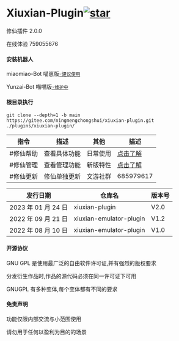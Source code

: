 # Xiuxian-Plugin<a  href='https://gitee.com/ningmengchongshui/xiuxian-plugin/stargazers'><img src='https://gitee.com/ningmengchongshui/xiuxian-plugin/badge/star.svg?theme=dark'  alt='star'></img></a>

修仙插件 2.0.0

在线体验 759055676

#### 安装机器人

miaomiao-Bot 喵崽版[`☞建议使用`](https://gitee.com/yoimiya-kokomi/Miao-Yunzai)

Yunzai-Bot 喵喵版[`☞维护中`](https://gitee.com/yoimiya-kokomi/Yunzai-Bot)

#### 根目录执行

```
git clone --depth=1 -b main  https://gitee.com/ningmengchongshui/xiuxian-plugin.git ./plugins/xiuxian-plugin/
```

| 指令      | 描述         | 其他     | 描述                                             |
| --------- | ------------ | -------- | ------------------------------------------------ |
| #修仙帮助 | 查看具体功能 | 日常使用 | [点击了解](./developer/administrators/README.md) |
| #修仙管理 | 查看管理功能 | 新版特性 | [点击了解](./developer/characteristic/README.md) |
| #修仙更新 | 修仙单独更新 | 文游社群 | 685979617                                        |

| 发行日期            | 仓库名                  | 版本号 |
| ------------------- | ----------------------- | ------ |
| 2023 年 01 月 24 日 | xiuxian-plugin          | V2.0   |
| 2022 年 09 月 21 日 | xiuxian-emulator-plugin | V1.2   |
| 2022 年 08 月 10 日 | xiuxian-emulator-plugin | V1.0   |

#### 开源协议

GNU GPL 是使用最广泛的自由软件许可证,并有强烈的版权要求

分发衍生作品时,作品的源代码必须在同一许可证下可用

GNUGPL 有多种变体,每个变体都有不同的要求

#### 免责声明

功能仅限内部交流与小范围使用

请勿用于任何以盈利为目的的场景
